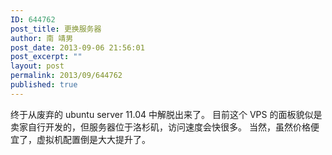 ```yaml
---
ID: 644762
post_title: 更换服务器
author: 南 靖男
post_date: 2013-09-06 21:56:01
post_excerpt: ""
layout: post
permalink: 2013/09/644762
published: true
---
```

终于从废弃的 ubuntu server 11.04 中解脱出来了。
目前这个 VPS 的面板貌似是卖家自行开发的，但服务器位于洛杉矶，访问速度会快很多。
当然，虽然价格便宜了，虚拟机配置倒是大大提升了。